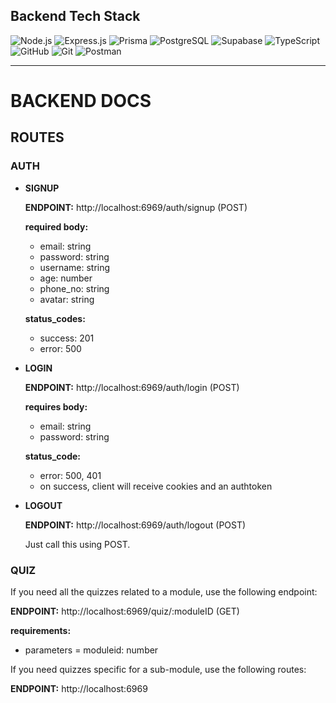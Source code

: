 
## Backend Tech Stack

![Node.js](https://img.shields.io/badge/Node.js-43853D?style=for-the-badge&logo=node-dot-js&logoColor=white)  ![Express.js](https://img.shields.io/badge/Express.js-404D59?style=for-the-badge)  ![Prisma](https://img.shields.io/badge/Prisma-3982CE?style=for-the-badge&logo=Prisma&logoColor=white)  ![PostgreSQL](https://img.shields.io/badge/PostgreSQL-316192?style=for-the-badge&logo=postgresql&logoColor=white) ![Supabase](https://img.shields.io/badge/Supabase-3ECF8E?style=for-the-badge&logo=supabase&logoColor=white) ![TypeScript](https://img.shields.io/badge/typescript-%23007ACC.svg?style=for-the-badge&logo=typescript&logoColor=white) ![GitHub](https://img.shields.io/badge/github-%23121011.svg?style=for-the-badge&logo=github&logoColor=white)
![Git](https://img.shields.io/badge/git-%23F05033.svg?style=for-the-badge&logo=git&logoColor=white) ![Postman](https://img.shields.io/badge/Postman-FF6C37?style=for-the-badge&logo=postman&logoColor=white)


---

# BACKEND DOCS

## ROUTES

### AUTH

- **SIGNUP**

  **ENDPOINT:** http://localhost:6969/auth/signup (POST)

  **required body:**
  - email: string
  - password: string
  - username: string
  - age: number
  - phone_no: string
  - avatar: string

  **status_codes:**
  - success: 201
  - error: 500

- **LOGIN**

    **ENDPOINT:** http://localhost:6969/auth/login (POST)

    **requires body:**
    - email: string
    - password: string

    **status_code:**
    - error: 500, 401
    - on success, client will receive cookies and an authtoken

- **LOGOUT**

    **ENDPOINT:** http://localhost:6969/auth/logout (POST)

    Just call this using POST.

### QUIZ

If you need all the quizzes related to a module, use the following endpoint:

**ENDPOINT:** http://localhost:6969/quiz/:moduleID (GET)

**requirements:**
- parameters = moduleid: number

If you need quizzes specific for a sub-module, use the following routes:

**ENDPOINT:** http://localhost:6969

